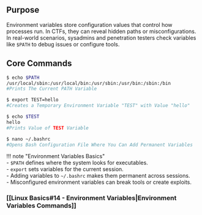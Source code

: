 ## Purpose
Environment variables store configuration values that control how processes run. In CTFs, they can reveal hidden paths or misconfigurations. In real-world scenarios, sysadmins and penetration testers check variables like `$PATH` to debug issues or configure tools.

## Core Commands
```bash
$ echo $PATH
/usr/local/sbin:/usr/local/bin:/usr/sbin:/usr/bin:/sbin:/bin
#Prints The Current PATH Variable

$ export TEST=hello
#Creates a Temporary Environment Variable "TEST" with Value "hello"

$ echo $TEST
hello
#Prints Value of TEST Variable

$ nano ~/.bashrc
#Opens Bash Configuration File Where You Can Add Permanent Variables
```

!!! note "Environment Variables Basics"  
	- `$PATH` defines where the system looks for executables.  
	- `export` sets variables for the current session.  
	- Adding variables to `~/.bashrc` makes them permanent across sessions.  
	- Misconfigured environment variables can break tools or create exploits.

### [[Linux Basics#14 - Environment Variables|Environment Variables Commands]]
